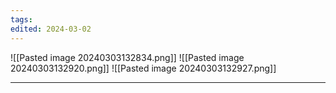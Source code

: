 ```yaml
---
tags: 
edited: 2024-03-02
---
```

![[Pasted image 20240303132834.png]]
![[Pasted image 20240303132920.png]]
![[Pasted image 20240303132927.png]]

---
